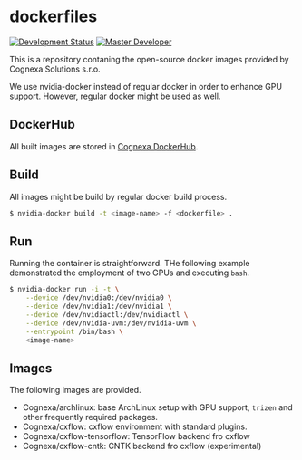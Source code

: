 # dockerfiles
[![Development Status](https://img.shields.io/badge/status-CX%20Experimental-brightgreen.svg?style=flat)]()
[![Master Developer](https://img.shields.io/badge/master-Petr%20Bělohlávek-lightgrey.svg?style=flat)]()

This is a repository contaning the open-source docker images provided by Cognexa Solutions s.r.o.

We use nvidia-docker instead of regular docker in order to enhance GPU support.
However, regular docker might be used as well.

## DockerHub
All built images are stored in [Cognexa DockerHub](https://hub.docker.com/r/cognexa/).

## Build
All images might be build by regular docker build process.

```bash
$ nvidia-docker build -t <image-name> -f <dockerfile> .
```
## Run
Running the container is straightforward.
THe following example demonstrated the employment of two GPUs and executing `bash`.

```bash
$ nvidia-docker run -i -t \
    --device /dev/nvidia0:/dev/nvidia0 \
    --device /dev/nvidia1:/dev/nvidia1 \
    --device /dev/nvidiactl:/dev/nvidiactl \
    --device /dev/nvidia-uvm:/dev/nvidia-uvm \
    --entrypoint /bin/bash \
    <image-name>
```

## Images
The following images are provided.

- Cognexa/archlinux: base ArchLinux setup with GPU support, `trizen` and other frequently required packages.
- Cognexa/cxflow: cxflow environment with standard plugins.
- Cognexa/cxflow-tensorflow: TensorFlow backend fro cxflow
- Cognexa/cxflow-cntk: CNTK backend fro cxflow (experimental)

